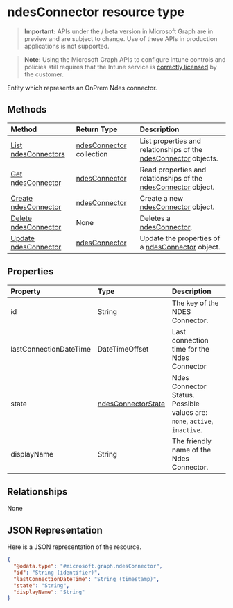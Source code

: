 ﻿# ndesConnector resource type

> **Important:** APIs under the / beta version in Microsoft Graph are in preview and are subject to change. Use of these APIs in production applications is not supported.

> **Note:** Using the Microsoft Graph APIs to configure Intune controls and policies still requires that the Intune service is [correctly licensed](https://go.microsoft.com/fwlink/?linkid=839381) by the customer.

Entity which represents an OnPrem Ndes connector.
## Methods
|Method|Return Type|Description|
|:---|:---|:---|
|[List ndesConnectors](../api/intune_deviceconfig_ndesconnector_list.md)|[ndesConnector](../resources/intune_deviceconfig_ndesconnector.md) collection|List properties and relationships of the [ndesConnector](../resources/intune_deviceconfig_ndesconnector.md) objects.|
|[Get ndesConnector](../api/intune_deviceconfig_ndesconnector_get.md)|[ndesConnector](../resources/intune_deviceconfig_ndesconnector.md)|Read properties and relationships of the [ndesConnector](../resources/intune_deviceconfig_ndesconnector.md) object.|
|[Create ndesConnector](../api/intune_deviceconfig_ndesconnector_create.md)|[ndesConnector](../resources/intune_deviceconfig_ndesconnector.md)|Create a new [ndesConnector](../resources/intune_deviceconfig_ndesconnector.md) object.|
|[Delete ndesConnector](../api/intune_deviceconfig_ndesconnector_delete.md)|None|Deletes a [ndesConnector](../resources/intune_deviceconfig_ndesconnector.md).|
|[Update ndesConnector](../api/intune_deviceconfig_ndesconnector_update.md)|[ndesConnector](../resources/intune_deviceconfig_ndesconnector.md)|Update the properties of a [ndesConnector](../resources/intune_deviceconfig_ndesconnector.md) object.|

## Properties
|Property|Type|Description|
|:---|:---|:---|
|id|String|The key of the NDES Connector.|
|lastConnectionDateTime|DateTimeOffset|Last connection time for the Ndes Connector|
|state|[ndesConnectorState](../resources/intune_deviceconfig_ndesconnectorstate.md)|Ndes Connector Status. Possible values are: `none`, `active`, `inactive`.|
|displayName|String|The friendly name of the Ndes Connector.|

## Relationships
None
## JSON Representation
Here is a JSON representation of the resource.
<!-- {
  "blockType": "resource",
  "keyProperty": "id",
  "@odata.type": "microsoft.graph.ndesConnector"
}
-->
``` json
{
  "@odata.type": "#microsoft.graph.ndesConnector",
  "id": "String (identifier)",
  "lastConnectionDateTime": "String (timestamp)",
  "state": "String",
  "displayName": "String"
}
```






